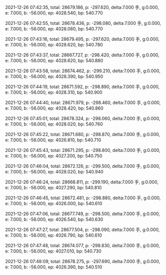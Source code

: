 2021-12-26 07:42:35, total: 28679.186, p: -297.620, delta:7.000 手, g:0.000, e: 7.000, b: -56.000, ep: 4028.540, bp: 540.770

2021-12-26 07:42:55, total: 28678.436, p: -298.080, delta:7.000 手, g:0.000, e: 7.000, b: -56.000, ep: 4028.080, bp: 540.770

2021-12-26 07:43:16, total: 28679.495, p: -297.620, delta:7.000 手, g:0.000, e: 7.000, b: -56.000, ep: 4028.620, bp: 540.780

2021-12-26 07:43:37, total: 28667.727, p: -298.420, delta:7.000 手, g:0.000, e: 7.000, b: -56.000, ep: 4028.620, bp: 540.880

2021-12-26 07:43:58, total: 28674.462, p: -299.210, delta:7.000 手, g:0.000, e: 7.000, b: -56.000, ep: 4028.390, bp: 540.950

2021-12-26 07:44:19, total: 28671.592, p: -298.890, delta:7.000 手, g:0.000, e: 7.000, b: -56.000, ep: 4028.310, bp: 540.900

2021-12-26 07:44:40, total: 28671.979, p: -298.460, delta:7.000 手, g:0.000, e: 7.000, b: -56.000, ep: 4028.420, bp: 540.860

2021-12-26 07:45:01, total: 28678.324, p: -298.060, delta:7.000 手, g:0.000, e: 7.000, b: -56.000, ep: 4028.020, bp: 540.760

2021-12-26 07:45:22, total: 28671.680, p: -298.870, delta:7.000 手, g:0.000, e: 7.000, b: -56.000, ep: 4026.810, bp: 540.710

2021-12-26 07:45:43, total: 28671.295, p: -298.800, delta:7.000 手, g:0.000, e: 7.000, b: -56.000, ep: 4027.200, bp: 540.750

2021-12-26 07:46:04, total: 28672.126, p: -299.500, delta:7.000 手, g:0.000, e: 7.000, b: -56.000, ep: 4028.020, bp: 540.940

2021-12-26 07:46:24, total: 28668.811, p: -299.190, delta:7.000 手, g:0.000, e: 7.000, b: -56.000, ep: 4027.290, bp: 540.810

2021-12-26 07:46:45, total: 28672.481, p: -298.880, delta:7.000 手, g:0.000, e: 7.000, b: -56.000, ep: 4026.000, bp: 540.610

2021-12-26 07:47:06, total: 28677.749, p: -298.500, delta:7.000 手, g:0.000, e: 7.000, b: -56.000, ep: 4026.540, bp: 540.630

2021-12-26 07:47:27, total: 28677.504, p: -298.090, delta:7.000 手, g:0.000, e: 7.000, b: -56.000, ep: 4026.790, bp: 540.610

2021-12-26 07:47:48, total: 28674.077, p: -298.830, delta:7.000 手, g:0.000, e: 7.000, b: -56.000, ep: 4027.010, bp: 540.730

2021-12-26 07:48:09, total: 28678.275, p: -297.690, delta:7.000 手, g:0.000, e: 7.000, b: -56.000, ep: 4026.390, bp: 540.510